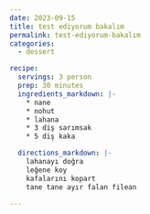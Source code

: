 ```yaml
---
date: 2023-09-15
title: test ediyorum bakalım
permalink: test-ediyorum-bakalım
categories:
  - dessert

recipe:
  servings: 3 person
  prep: 30 minutes
  ingredients_markdown: |-
    * nane
    * nohut
    * lahana
    * 3 diş sarımsak
    * 5 diş kaka

  directions_markdown: |-
    lahanayı doğra
    leğene koy
    kafalarını kopart
    tane tane ayır falan filean

---
```

